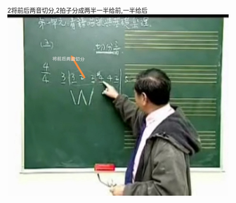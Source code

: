 2将前后两音切分,2拍子分成两半一半给前,一半给后
![Screenshot_20211031_100426.jpg](../_resources/Screenshot_20211031_100426-1.jpg)